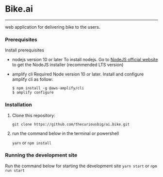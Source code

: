 # Bike.ai
------
web application for delivering bike to the users.

### Prerequisites
Install prerequisites
- nodejs version 10 or later
  To install nodejs. Go to [NodeJS official website](https://nodejs.org/en/) to get the NodeJS installer (recommended LTS version)
- amplify cli
  Required Node version 10 or later. Install and configure amplify cli as follow:
  
  ```
  $ npm install -g @aws-amplify/cli
  $ amplify configure
  ```
  
### Installation
1. Clone this repository:

    ```
    git clone https://github.com/thecuriousbig/ai.bike.git
    ```

2. run the command below in the terminal or powershell

    ```yarn``` or ```npm install```

### Running the development site

  Run the command below for starting the development site
  ```yarn start``` or ```npm run start```
